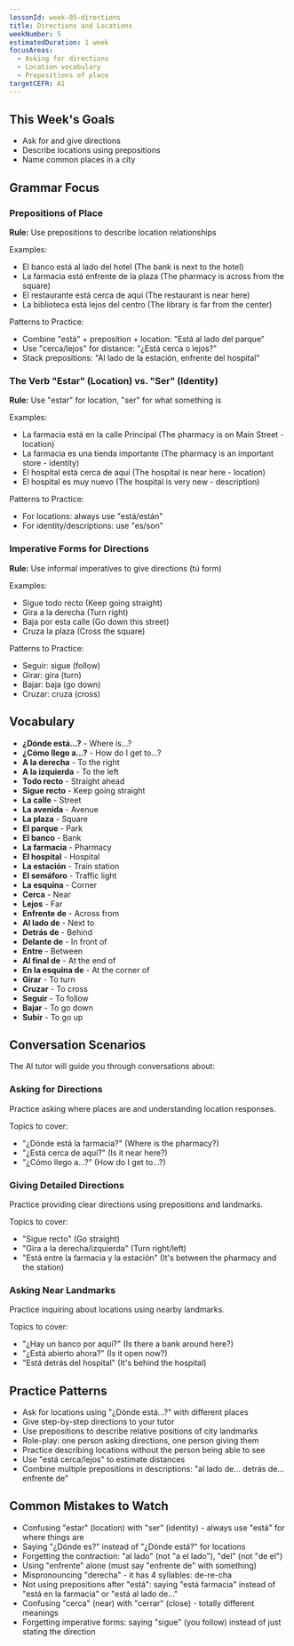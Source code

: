```yaml
---
lessonId: week-05-directions
title: Directions and Locations
weekNumber: 5
estimatedDuration: 1 week
focusAreas:
  - Asking for directions
  - Location vocabulary
  - Prepositions of place
targetCEFR: A1
---
```


## This Week's Goals

- Ask for and give directions
- Describe locations using prepositions
- Name common places in a city

## Grammar Focus

### Prepositions of Place

**Rule:** Use prepositions to describe location relationships

Examples:
- El banco está al lado del hotel (The bank is next to the hotel)
- La farmacia está enfrente de la plaza (The pharmacy is across from the square)
- El restaurante está cerca de aquí (The restaurant is near here)
- La biblioteca está lejos del centro (The library is far from the center)

Patterns to Practice:
- Combine "está" + preposition + location: "Está al lado del parque"
- Use "cerca/lejos" for distance: "¿Está cerca o lejos?"
- Stack prepositions: "Al lado de la estación, enfrente del hospital"

### The Verb "Estar" (Location) vs. "Ser" (Identity)

**Rule:** Use "estar" for location, "ser" for what something is

Examples:
- La farmacia está en la calle Principal (The pharmacy is on Main Street - location)
- La farmacia es una tienda importante (The pharmacy is an important store - identity)
- El hospital está cerca de aquí (The hospital is near here - location)
- El hospital es muy nuevo (The hospital is very new - description)

Patterns to Practice:
- For locations: always use "está/están"
- For identity/descriptions: use "es/son"

### Imperative Forms for Directions

**Rule:** Use informal imperatives to give directions (tú form)

Examples:
- Sigue todo recto (Keep going straight)
- Gira a la derecha (Turn right)
- Baja por esta calle (Go down this street)
- Cruza la plaza (Cross the square)

Patterns to Practice:
- Seguir: sigue (follow)
- Girar: gira (turn)
- Bajar: baja (go down)
- Cruzar: cruza (cross)

## Vocabulary

- **¿Dónde está...?** - Where is...?
- **¿Cómo llego a...?** - How do I get to...?
- **A la derecha** - To the right
- **A la izquierda** - To the left
- **Todo recto** - Straight ahead
- **Sigue recto** - Keep going straight
- **La calle** - Street
- **La avenida** - Avenue
- **La plaza** - Square
- **El parque** - Park
- **El banco** - Bank
- **La farmacia** - Pharmacy
- **El hospital** - Hospital
- **La estación** - Train station
- **El semáforo** - Traffic light
- **La esquina** - Corner
- **Cerca** - Near
- **Lejos** - Far
- **Enfrente de** - Across from
- **Al lado de** - Next to
- **Detrás de** - Behind
- **Delante de** - In front of
- **Entre** - Between
- **Al final de** - At the end of
- **En la esquina de** - At the corner of
- **Girar** - To turn
- **Cruzar** - To cross
- **Seguir** - To follow
- **Bajar** - To go down
- **Subir** - To go up

## Conversation Scenarios

The AI tutor will guide you through conversations about:

### Asking for Directions

Practice asking where places are and understanding location responses.

Topics to cover:
- "¿Dónde está la farmacia?" (Where is the pharmacy?)
- "¿Está cerca de aquí?" (Is it near here?)
- "¿Cómo llego a...?" (How do I get to...?)

### Giving Detailed Directions

Practice providing clear directions using prepositions and landmarks.

Topics to cover:
- "Sigue recto" (Go straight)
- "Gira a la derecha/izquierda" (Turn right/left)
- "Está entre la farmacia y la estación" (It's between the pharmacy and the station)

### Asking Near Landmarks

Practice inquiring about locations using nearby landmarks.

Topics to cover:
- "¿Hay un banco por aquí?" (Is there a bank around here?)
- "¿Está abierto ahora?" (Is it open now?)
- "Está detrás del hospital" (It's behind the hospital)

## Practice Patterns

- Ask for locations using "¿Dónde está...?" with different places
- Give step-by-step directions to your tutor
- Use prepositions to describe relative positions of city landmarks
- Role-play: one person asking directions, one person giving them
- Practice describing locations without the person being able to see
- Use "está cerca/lejos" to estimate distances
- Combine multiple prepositions in descriptions: "al lado de... detrás de... enfrente de"

## Common Mistakes to Watch

- Confusing "estar" (location) with "ser" (identity) - always use "está" for where things are
- Saying "¿Dónde es?" instead of "¿Dónde está?" for locations
- Forgetting the contraction: "al lado" (not "a el lado"), "del" (not "de el")
- Using "enfrente" alone (must say "enfrente de" with something)
- Mispronouncing "derecha" - it has 4 syllables: de-re-cha
- Not using prepositions after "está": saying "está farmacia" instead of "está en la farmacia" or "está al lado de..."
- Confusing "cerca" (near) with "cerrar" (close) - totally different meanings
- Forgetting imperative forms: saying "sigue" (you follow) instead of just stating the direction
